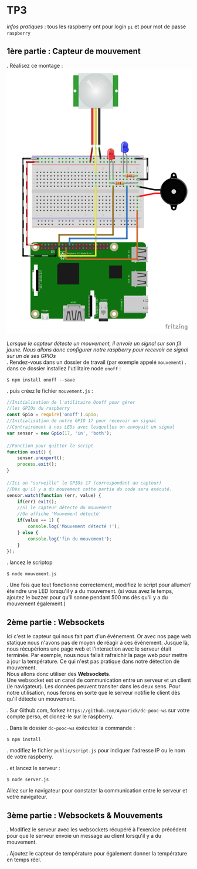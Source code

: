 TP3
===
_infos pratiques_ : tous les raspberry ont pour login `pi` et pour mot de passe `raspberry`

1ère partie : Capteur de mouvement
---------------------------------- 

. Réalisez ce montage : 
![](images/capteur_mouvement.png)

_Lorsque le capteur détecte un mouvement, il envoie un signal sur son fil jaune. Nous allons donc configurer notre raspberry pour recevoir ce signal sur un de ses GPIOs_  
. Rendez-vous dans un dossier de travail (par exemple appelé `mouvement`)
. dans ce dossier installez l'utilitaire node `onoff` :  

```
$ npm install onoff --save
```  

. puis créez le fichier `mouvement.js` : 


```js
//Initialisation de l'utilitaire Onoff pour gérer
//les GPIOs du raspberry
const Gpio = require('onoff').Gpio;
//Initialisation de notre GPIO 17 pour recevoir un signal
//Contrairement à nos LEDs avec lesquelles on envoyait un signal
var sensor = new Gpio(17, 'in', 'both');

//Fonction pour quitter le script
function exit() {
	sensor.unexport();
	process.exit();
}

//Ici on "surveille" le GPIOs 17 (correspondant au capteur)
//Dès qu'il y a du mouvement cette partie du code sera exécuté.
sensor.watch(function (err, value) {
	if(err) exit();
	//Si le capteur détecte du mouvement 
	//On affiche 'Mouvement détecté'
	if(value == 1) {
		console.log('Mouvement détecté !');
	} else {
		console.log('fin du mouvement');
	}
});
```

. lancez le scriptop

```
$ node mouvement.js
```

. Une fois que tout fonctionne correctement, modifiez le script pour allumer/éteindre une LED lorsqu'il y a du mouvement. (si vous avez le temps, ajoutez le buzzer pour qu'il sonne pendant 500 ms dès qu'il y a du mouvement également.)


2ème partie : Websockets 
------------------------

Ici c'est le capteur qui nous fait part d'un événement. Or avec nos page web statique nous n'avons pas de moyen de réagir à ces événement. Jusque là, nous récupérions une page web et l'interaction avec le serveur était terminée. Par exemple, nous nous fallait rafraichir la page web pour mettre à jour la température. Ce qui n'est pas pratique dans notre détection de mouvement.  
Nous allons donc utiliser des **Websockets**.  
Une websocket est un canal de communication entre un serveur et un client (le navigateur). Les données peuvent transiter dans les deux sens. Pour notre utilisation, nous ferons en sorte que le serveur notifie le client dès qu'il détecte un mouvement.

. Sur Github.com, forkez `https://github.com/Aymarick/dc-pooc-ws` sur votre compte perso, et clonez-le sur le raspberry.

. Dans le dossier `dc-pooc-ws` exécutez la commande :   

```
$ npm install 
```
. modifiez le fichier `public/script.js` pour indiquer l'adresse IP ou le nom de votre raspberry.

. et lancez le serveur : 

```
$ node server.js
```
Allez sur le navigateur pour constater la communication entre le serveur et votre navigateur.


3ème partie : Websockets & Mouvements 
-------------------------------------

. Modifiez le serveur avec les websockets récupéré à l'exercice précédent pour que le serveur envoie un message au client lorsqu'il y a du mouvement.

. Ajoutez le capteur de température pour également donner la température en temps réel.